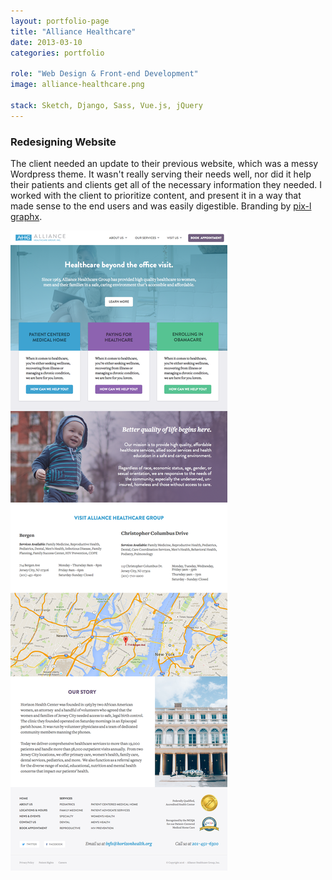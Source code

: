 ```yaml
---
layout: portfolio-page
title: "Alliance Healthcare"
date: 2013-03-10
categories: portfolio

role: "Web Design & Front-end Development"
image: alliance-healthcare.png

stack: Sketch, Django, Sass, Vue.js, jQuery
---
```



### Redesigning Website

The client needed an update to their previous website, which was a messy Wordpress theme. It wasn't really serving their needs well, nor did it help their patients and clients get all of the necessary information they needed. I worked with the client to prioritize content, and present it in a way that made sense to the end users and was easily digestible. Branding by [pix-l graphx](http://pixlgraphx.com).

<div class="nd-portfolio__images">
	<span>
		<img src="/assets/images/folio/alliance-healthcare-mockup-small.png" />
	</span>
</div>
